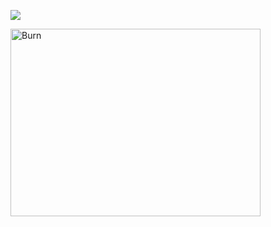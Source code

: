 
![](https://komarev.com/ghpvc/?username=your-github-username&color=E7DDFF)


<img src="[gfg1.gi](https://i.pinimg.com/originals/8f/e1/d6/8fe1d6ed50df30ff05d38b2ed2d82cb6.gif)" alt="Burn" width="400" height="300" />
